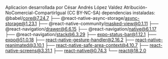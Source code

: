 Aplicacion desarrollada por César Andrés López Valdez Atribución-NoComercial-CompartirIgual (CC BY-NC-SA) dependencias instaladas: @babel/core@7.24.7 ├── @react-native-async-storage/async-storage@1.23.1 ├── @react-native-community/masked-view@0.1.11 ├── @react-navigation/drawer@6.6.15 ├── @react-navigation/native@6.1.17 ├── @react-navigation/stack@6.3.29 ├── expo-status-bar@1.12.1 ├── expo@51.0.18 ├── react-native-gesture-handler@2.16.2 ├── react-native-reanimated@3.10.1 ├── react-native-safe-area-context@4.10.7 ├── react-native-screens@3.31.1 ├── react-native@0.74.3 └── react@18.2.0
